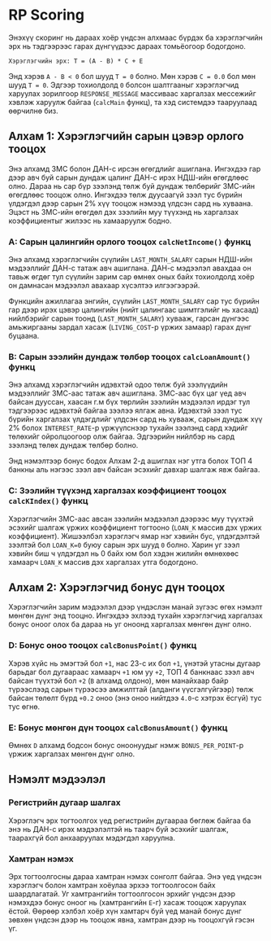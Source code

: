 # RP Scoring
Энэхүү скоринг нь дараах хоёр үндсэн алхмаас бүрдэх ба хэрэглэгчийн эрх нь тэдгээрээс гарах дүнгүүдээс дараах томьёогоор бодогдоно.

```
Хэрэглэгчийн эрх: Т = (A - B) * C + E
```
Энд хэрэв `A - B < 0` бол шууд `Т = 0` болно. Мөн хэрэв `C = 0.0` бол мөн шууд `T = 0`. Эдгээр тохиолдолд `0` болсон шалтгааныг хэрэглэгчид харуулах зорилгоор `RESPONSE_MESSAGE` массиваас харгалзах мессежийг хэвлэж харуулж байгаа (`calcMain` функц), та хэд системдээ тааруулаад өөрчилнө биз.

## Алхам 1: Хэрэглэгчийн сарын цэвэр орлого тооцох
Энэ алхамд ЗМС болон ДАН-с ирсэн өгөгдлийг ашиглана. Ингэхдээ гар дээр авч буй сарын дундаж цалинг ДАН-с ирэх НДШ-ийн өгөгдлөөс олно. Дараа нь сар бүр зээлэнд төлж буй дундаж төлбөрийг ЗМС-ийн өгөгдлөөс тооцож олно. Ингэхдээ төлж дуусаагүй зээл тус бүрийн үлдэгдэл дээр сарын 2% хүү тооцож нэмээд үлдсэн сард нь хуваана. Эцэст нь ЗМС-ийн өгөгдөл дэх зээлийн муу түүхэнд нь харгалзах коэффициентыг жилээс нь хамааруулж бодно.

### A: Сарын цалингийн орлого тооцох `calcNetIncome()` функц
Энэ алхамд хэрэглэгчийн сүүлийн `LAST_MONTH_SALARY` сарын НДШ-ийн мэдээллийг ДАН-с татаж авч ашиглана. ДАН-с мэдээлэл авахдаа он тавьж өгдөг тул сүүлийн зарим сар өмнөх оных байх тохиолдолд хоёр он дамнасан мэдээлэл авахаар хүсэлтээ илгээгээрэй.

Функцийн ажиллагаа энгийн, сүүлийн `LAST_MONTH_SALARY` сар тус бүрийн гар дээр ирэх цэвэр цалингийн (нийт цалингаас шимтгэлийг нь хасаад) нийлбэрийг сарын тоонд (`LAST_MONTH_SALARY`) хувааж, гарсан дүнгээс амьжиргааны зардал хасаж (`LIVING_COST`-р үржих замаар) гарах дүнг буцаана.

### B: Сарын зээлийн дундаж төлбөр тооцох `calcLoanAmount()` функц
Энэ алхамд хэрэглэгчийн идэвхтэй одоо төлж буй зээлүүдийн мэдээллийг ЗМС-аас татаж авч ашиглана. ЗМС-аас бүх цаг үед авч байсан дууссан, хаасан г.м бүх төрлийн зээлийн мэдээлэл ирдэг тул тэдгээрээс идэвхтэй байгаа зээлээ ялгаж авна. Идэвхтэй зээл тус бүрийн харгалзах үлдэгдлийг үлдсэн сард нь хувааж, сарын дундаж хүү 2% болох `INTEREST_RATE`-р үржүүлснээр тухайн зээлэнд сард хэдийг төлөхийг ойролцоогоор олж байгаа. Эдгээрийн нийлбэр нь сард зээлэнд төлөх дундаж төлбөр болно.

Энд нэмэлтээр бонус бодох Алхам 2-д ашиглах нэг утга болох TОП 4 банкны аль нэгээс зээл авч байсан эсэхийг давхар шалгаж явж байгаа.

### C: Зээлийн түүхэнд харгалзах коэффициент тооцох `calcKIndex()` функц
Хэрэглэгчийн ЗМС-аас авсан зээлийн мэдээлэл дээрээс муу түүхтэй эсэхийг шалгаж үржих коэффициент тогтооно (`LOAN_K` массив дэх үржих коэффициент). Жишээлбэл хэрэглэгч ямар нэг хэвийн бус, үлдэгдэлтэй зээлтэй бол `LOAN_K=0` буюу сарын эрх шууд `0` болно. Харин уг зээл хэвийн биш ч үлдэгдэл нь 0 байх юм бол хэдэн жилийн өмнөхөөс хамаарч `LOAN_K` массив дэх харгалзах  утга бодогдоно.

## Алхам 2: Хэрэглэгчид бонус дүн тооцох
Хэрэглэгчийн зарим мэдээлэл дээр үндэслэн манай зүгээс өгөх нэмэлт мөнгөн дүнг энд тооцно. Ингэхдээ эхлээд тухайн хэрэглэгчид  харгалзах бонус оноог олох ба дараа нь уг оноонд харгалзах мөнгөн дүнг олно.

### D: Бонус оноо тооцох `calcBonusPoint()` функц
Хэрэв хүйс нь эмэгтэй бол `+1`, нас 23-с их бол `+1`, үнэтэй утасны дугаар барьдаг бол дугаараас хамаарч `+1` юм уу `+2`, ТОП 4 банкнаас зээл авч байсан түүхтэй бол `+2` (`B` алхамд олдоно), мөн манайхаар байр түрээслээд сарын түрээсээ амжилттай (алданги үүсгэлгүйгээр) төлж байсан төлөлт бүрд `+0.2` оноо (энэ оноо нийтдээ `4.0`-с хэтрэх ёсгүй) тус тус өгнө.

### E: Бонус мөнгөн дүн тооцох `calcBonusAmount()` функц
Өмнөх `D` алхамд бодсон бонус оноонуудыг нэмж `BONUS_PER_POINT`-р үржиж харгалзах мөнгөн дүнг олно.


## Нэмэлт мэдээлэл

### Регистрийн дугаар шалгах
Хэрэглэгч эрх тогтоолгох үед регистрийн дугаараа бөглөж байгаа ба энэ нь ДАН-с ирэх мэдээлэлтэй нь таарч буй эсэхийг шалгаж, таарахгүй бол анхааруулах мэдэгдэл харуулна.

### Хамтран нэмэх
Эрх тогтоолгосны дараа хамтран нэмэх сонголт байгаа. Энэ үед үндсэн хэрэглэгч болон хамтран хоёулаа эрхээ тогтоолгосон байх шаардлагатай. Уг хамтрангийн тогтоолгосон эрхийг үндсэн дээр нэмэхдээ бонус оноог нь (хамтрангийн `E`-г) хасаж тооцож харуулах ёстой. Өөрөөр хэлбэл хоёр хүн хамтарч буй үед манай бонус дүнг зөвхөн үндсэн дээр нь тооцож явна, хамтран дээр нь тооцохгүй гэсэн үг.
